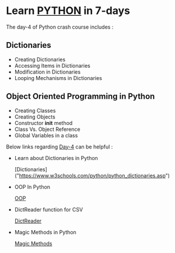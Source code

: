 
# Learn [PYTHON]("https://www.python.org") in 7-days 
The day-4 of Python crash course includes :

## Dictionaries
  - Creating Dictionaries
  - Accessing Items in Dictionaries
  - Modification in Dictionaries
  - Looping Mechanisms in Dictionaries

## Object Oriented Programming in Python
  - Creating Classes
  - Creating Objects
  - Constructor __init__ method 
  - Class Vs. Object Reference
  - Global Variables in a class

Below links regarding [Day-4](https://github.com/MuhammadSaad000/Python-Crash-Course/blob/main/day-4/day-4.ipynb) can be helpful : 
- Learn about Dictionaries in Python  

  [Dictionaries] ("https://www.w3schools.com/python/python_dictionaries.asp")


- OOP In Python
  
  [OOP]("https://www.datacamp.com/tutorial/python-oop-tutorial?utm_source=google&utm_medium=paid_search&utm_campaignid=19589720824&utm_adgroupid=143216588537&utm_device=c&utm_keyword=&utm_matchtype=&utm_network=g&utm_adpostion=&utm_creative=645433043016&utm_targetid=aud-299261629574:dsa-1947282172981&utm_loc_interest_ms=&utm_loc_physical_ms=9076953&utm_content=dsa~page~community-tuto&utm_campaign=230119_1-sea~dsa~tutorials_2-b2c_3-row-p2_4-prc_5-na_6-na_7-le_8-pdsh-go_9-na_10-na_11-na-marayc23&gclid=CjwKCAjwiOCgBhAgEiwAjv5whO3dParbdSJ2jjTc8b-Xh1X3BwSwlPiRGxyyW4uRODyfPbnV_2X_PxoCkhcQAvD_BwE")

- DictReader function for CSV 

  [DictReader]("https://zetcode.com/python/csv/#:~:text=DictReader%20class%20operates%20like%20a,row%20of%20the%20CSV%20file.&text=The%20first%20line%20of%20the%20file%20consists%20of%20dictionary%20keys.")
  
- Magic Methods in Python
  
  [Magic Methods]("https://www.datacamp.com/tutorial/introducing-python-magic-methods?utm_source=google&utm_medium=paid_search&utm_campaignid=19589720824&utm_adgroupid=143216588537&utm_device=c&utm_keyword=&utm_matchtype=&utm_network=g&utm_adpostion=&utm_creative=645433043016&utm_targetid=aud-299261629574:dsa-1947282172981&utm_loc_interest_ms=&utm_loc_physical_ms=9076953&utm_content=dsa~page~community-tuto&utm_campaign=230119_1-sea~dsa~tutorials_2-b2c_3-row-p2_4-prc_5-na_6-na_7-le_8-pdsh-go_9-na_10-na_11-na-marayc23&gclid=CjwKCAjwiOCgBhAgEiwAjv5whLNAnm6P8pgNqQAhwbCueW5GjZcDRPDgPc5GJakyt4BqluKneUu0pRoCyaMQAvD_BwE")
